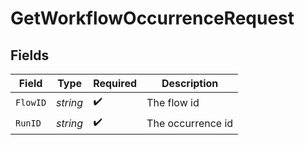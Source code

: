 # GetWorkflowOccurrenceRequest


## Fields

| Field              | Type               | Required           | Description        |
| ------------------ | ------------------ | ------------------ | ------------------ |
| `FlowID`           | *string*           | :heavy_check_mark: | The flow id        |
| `RunID`            | *string*           | :heavy_check_mark: | The occurrence id  |